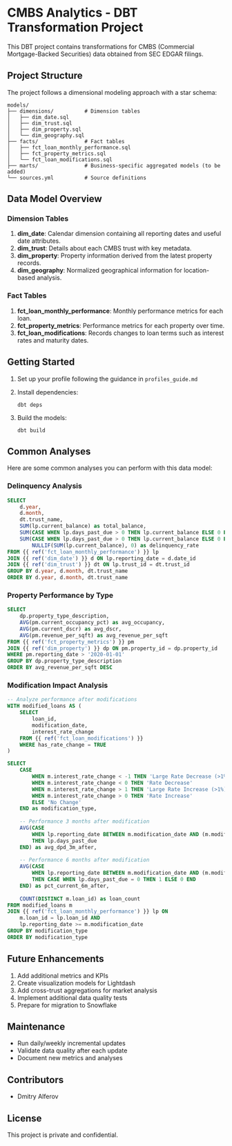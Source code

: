 # CMBS Analytics - DBT Transformation Project

This DBT project contains transformations for CMBS (Commercial Mortgage-Backed Securities) data obtained from SEC EDGAR filings.

## Project Structure

The project follows a dimensional modeling approach with a star schema:

```
models/
├── dimensions/          # Dimension tables
│   ├── dim_date.sql
│   ├── dim_trust.sql
│   ├── dim_property.sql
│   └── dim_geography.sql
├── facts/               # Fact tables
│   ├── fct_loan_monthly_performance.sql
│   ├── fct_property_metrics.sql
│   └── fct_loan_modifications.sql
├── marts/               # Business-specific aggregated models (to be added)
└── sources.yml          # Source definitions
```

## Data Model Overview

### Dimension Tables

1. **dim_date**: Calendar dimension containing all reporting dates and useful date attributes.
2. **dim_trust**: Details about each CMBS trust with key metadata.
3. **dim_property**: Property information derived from the latest property records.
4. **dim_geography**: Normalized geographical information for location-based analysis.

### Fact Tables

1. **fct_loan_monthly_performance**: Monthly performance metrics for each loan.
2. **fct_property_metrics**: Performance metrics for each property over time.
3. **fct_loan_modifications**: Records changes to loan terms such as interest rates and maturity dates.

## Getting Started

1. Set up your profile following the guidance in `profiles_guide.md`
2. Install dependencies:
   ```
   dbt deps
   ```

3. Build the models:
   ```
   dbt build
   ```

## Common Analyses

Here are some common analyses you can perform with this data model:

### Delinquency Analysis
```sql
SELECT 
    d.year,
    d.month,
    dt.trust_name,
    SUM(lp.current_balance) as total_balance,
    SUM(CASE WHEN lp.days_past_due > 0 THEN lp.current_balance ELSE 0 END) as delinquent_balance,
    SUM(CASE WHEN lp.days_past_due > 0 THEN lp.current_balance ELSE 0 END) / 
        NULLIF(SUM(lp.current_balance), 0) as delinquency_rate
FROM {{ ref('fct_loan_monthly_performance') }} lp
JOIN {{ ref('dim_date') }} d ON lp.reporting_date = d.date_id
JOIN {{ ref('dim_trust') }} dt ON lp.trust_id = dt.trust_id
GROUP BY d.year, d.month, dt.trust_name
ORDER BY d.year, d.month, dt.trust_name
```

### Property Performance by Type
```sql
SELECT
    dp.property_type_description,
    AVG(pm.current_occupancy_pct) as avg_occupancy,
    AVG(pm.current_dscr) as avg_dscr,
    AVG(pm.revenue_per_sqft) as avg_revenue_per_sqft
FROM {{ ref('fct_property_metrics') }} pm
JOIN {{ ref('dim_property') }} dp ON pm.property_id = dp.property_id
WHERE pm.reporting_date > '2020-01-01'
GROUP BY dp.property_type_description
ORDER BY avg_revenue_per_sqft DESC
```

### Modification Impact Analysis
```sql
-- Analyze performance after modifications
WITH modified_loans AS (
    SELECT
        loan_id,
        modification_date,
        interest_rate_change
    FROM {{ ref('fct_loan_modifications') }}
    WHERE has_rate_change = TRUE
)

SELECT
    CASE
        WHEN m.interest_rate_change < -1 THEN 'Large Rate Decrease (>1%)'
        WHEN m.interest_rate_change < 0 THEN 'Rate Decrease'
        WHEN m.interest_rate_change > 1 THEN 'Large Rate Increase (>1%)'
        WHEN m.interest_rate_change > 0 THEN 'Rate Increase'
        ELSE 'No Change'
    END as modification_type,
    
    -- Performance 3 months after modification
    AVG(CASE 
        WHEN lp.reporting_date BETWEEN m.modification_date AND (m.modification_date + INTERVAL '3 months')
        THEN lp.days_past_due
    END) as avg_dpd_3m_after,
    
    -- Performance 6 months after modification
    AVG(CASE 
        WHEN lp.reporting_date BETWEEN m.modification_date AND (m.modification_date + INTERVAL '6 months')
        THEN CASE WHEN lp.days_past_due = 0 THEN 1 ELSE 0 END
    END) as pct_current_6m_after,
    
    COUNT(DISTINCT m.loan_id) as loan_count
FROM modified_loans m
JOIN {{ ref('fct_loan_monthly_performance') }} lp ON 
    m.loan_id = lp.loan_id AND
    lp.reporting_date >= m.modification_date
GROUP BY modification_type
ORDER BY modification_type
```

## Future Enhancements

1. Add additional metrics and KPIs 
2. Create visualization models for Lightdash
3. Add cross-trust aggregations for market analysis
4. Implement additional data quality tests
5. Prepare for migration to Snowflake

## Maintenance

- Run daily/weekly incremental updates
- Validate data quality after each update
- Document new metrics and analyses

## Contributors

- Dmitry Alferov

## License

This project is private and confidential. 